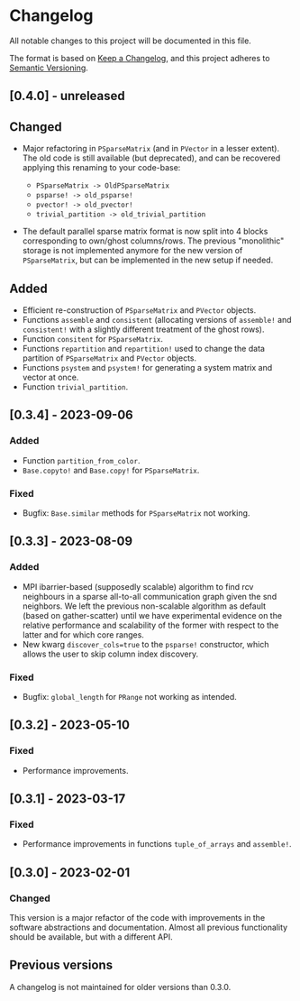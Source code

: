 # Changelog

All notable changes to this project will be documented in this file.

The format is based on [Keep a Changelog](https://keepachangelog.com/en/1.0.0/),
and this project adheres to [Semantic Versioning](https://semver.org/spec/v2.0.0.html).


## [0.4.0] - unreleased

## Changed

- Major refactoring in `PSparseMatrix` (and in `PVector` in a lesser extent).
The old code is still available (but deprecated), and can be recovered applying this renaming to your code-base:
  - `PSparseMatrix -> OldPSparseMatrix`
  - `psparse! -> old_psparse!`
  - `pvector! -> old_pvector!`
  - `trivial_partition -> old_trivial_partition`

- The default parallel sparse matrix format is now split into 4 blocks corresponding to own/ghost columns/rows.
The previous "monolithic" storage is not implemented anymore for the new version of `PSparseMatrix`, but can be implemented in the new setup if needed.

## Added

- Efficient re-construction of `PSparseMatrix` and `PVector` objects.
- Functions `assemble` and `consistent` (allocating versions of `assemble!` and `consistent!` with a slightly different
treatment of the ghost rows).
- Function `consitent` for `PSparseMatrix`.
- Functions `repartition` and `repartition!` used to change the data partition of `PSparseMatrix` and `PVector` objects.
- Functions `psystem` and `psystem!` for generating a system matrix and vector at once.
- Function `trivial_partition`.

## [0.3.4] - 2023-09-06

### Added 

- Function `partition_from_color`.
- `Base.copyto!` and `Base.copy!` for `PSparseMatrix`.

### Fixed

- Bugfix: `Base.similar` methods for `PSparseMatrix` not working.

## [0.3.3] - 2023-08-09

### Added 

- MPI ibarrier-based (supposedly scalable) algorithm to find rcv neighbours in a sparse all-to-all communication graph given the snd neighbors. We left the previous non-scalable algorithm as default (based on gather-scatter) until we have experimental evidence on the relative performance and scalability of the former with respect to the latter and for which core ranges.
- New kwarg `discover_cols=true` to the `psparse!` constructor, which allows the user to skip column index discovery.

### Fixed

- Bugfix: `global_length` for `PRange` not working as intended. 

## [0.3.2] - 2023-05-10

### Fixed

- Performance improvements.

## [0.3.1] - 2023-03-17

### Fixed

- Performance improvements in functions `tuple_of_arrays` and `assemble!`.

## [0.3.0] - 2023-02-01

### Changed

This version is a major refactor of the code with improvements in the software abstractions and documentation. Almost all previous functionality should be available, but with a different API.

## Previous versions

A changelog is not maintained for older versions than 0.3.0.

